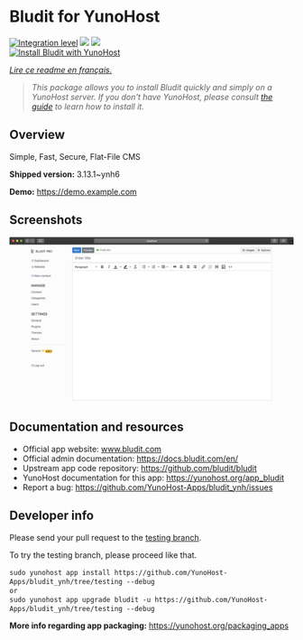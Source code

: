 <!--
N.B.: This README was automatically generated by https://github.com/YunoHost/apps/tree/master/tools/README-generator
It shall NOT be edited by hand.
-->

# Bludit for YunoHost

[![Integration level](https://dash.yunohost.org/integration/bludit.svg)](https://dash.yunohost.org/appci/app/bludit) ![](https://ci-apps.yunohost.org/ci/badges/bludit.status.svg) ![](https://ci-apps.yunohost.org/ci/badges/bludit.maintain.svg)  
[![Install Bludit with YunoHost](https://install-app.yunohost.org/install-with-yunohost.svg)](https://install-app.yunohost.org/?app=bludit)

*[Lire ce readme en français.](./README_fr.md)*

> *This package allows you to install Bludit quickly and simply on a YunoHost server.
If you don't have YunoHost, please consult [the guide](https://yunohost.org/#/install) to learn how to install it.*

## Overview

Simple, Fast, Secure, Flat-File CMS

**Shipped version:** 3.13.1~ynh6

**Demo:** https://demo.example.com

## Screenshots

![](./doc/screenshots/bludit_1_en.png)

## Documentation and resources

* Official app website: www.bludit.com
* Official admin documentation: https://docs.bludit.com/en/
* Upstream app code repository: https://github.com/bludit/bludit
* YunoHost documentation for this app: https://yunohost.org/app_bludit
* Report a bug: https://github.com/YunoHost-Apps/bludit_ynh/issues

## Developer info

Please send your pull request to the [testing branch](https://github.com/YunoHost-Apps/bludit_ynh/tree/testing).

To try the testing branch, please proceed like that.
```
sudo yunohost app install https://github.com/YunoHost-Apps/bludit_ynh/tree/testing --debug
or
sudo yunohost app upgrade bludit -u https://github.com/YunoHost-Apps/bludit_ynh/tree/testing --debug
```

**More info regarding app packaging:** https://yunohost.org/packaging_apps
